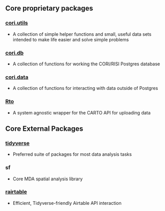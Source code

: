 ## Core proprietary packages

### [cori.utils](https://github.com/ruralinnovation/cori_utils)

- A collection of simple helper functions and small, useful data sets intended to make life easier and solve simple problems

### [cori.db](https://github.com/ruralinnovation/cori_db)

- A collection of functions for working the CORI/RISI Postgres database

### [cori.data](https://github.com/ruralinnovation/cori_data)

- A collection of functions for interacting with data outside of Postgres

### [Rto](https://github.com/ruralinnovation/Rto)

- A system agnostic wrapper for the CARTO API for uploading data

## Core External Packages

### [tidyverse](https://www.tidyverse.org/)

- Preferred suite of packages for most data analysis tasks

### sf

- Core MDA spatial analysis library

### [rairtable](https://matthewjrogers.github.io/rairtable/index.html)

- Efficient, Tidyverse-friendly Airtable API interaction